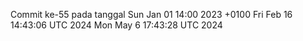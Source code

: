 Commit ke-55 pada tanggal Sun Jan 01 14:00 2023 +0100
Fri Feb 16 14:43:06 UTC 2024
Mon May  6 17:43:28 UTC 2024
